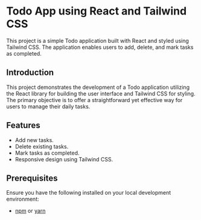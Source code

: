 # Todo App using React and Tailwind CSS

This project is a simple Todo application built with React and styled using Tailwind CSS. The application enables users to add, delete, and mark tasks as completed.

## Introduction

This project demonstrates the development of a Todo application utilizing the React library for building the user interface and Tailwind CSS for styling. The primary objective is to offer a straightforward yet effective way for users to manage their daily tasks.

## Features

- Add new tasks.
- Delete existing tasks.
- Mark tasks as completed.
- Responsive design using Tailwind CSS.

## Prerequisites
Ensure you have the following installed on your local development environment:
- [npm](https://www.npmjs.com/) or [yarn](https://yarnpkg.com/)
